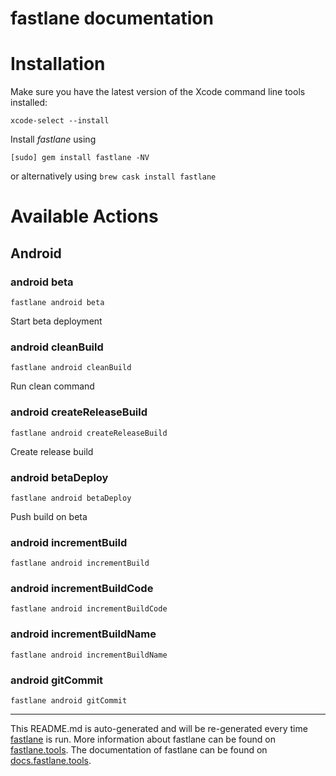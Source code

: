 fastlane documentation
================
# Installation

Make sure you have the latest version of the Xcode command line tools installed:

```
xcode-select --install
```

Install _fastlane_ using
```
[sudo] gem install fastlane -NV
```
or alternatively using `brew cask install fastlane`

# Available Actions
## Android
### android beta
```
fastlane android beta
```
Start beta deployment
### android cleanBuild
```
fastlane android cleanBuild
```
Run clean command
### android createReleaseBuild
```
fastlane android createReleaseBuild
```
Create release build
### android betaDeploy
```
fastlane android betaDeploy
```
Push build on beta
### android incrementBuild
```
fastlane android incrementBuild
```

### android incrementBuildCode
```
fastlane android incrementBuildCode
```

### android incrementBuildName
```
fastlane android incrementBuildName
```

### android gitCommit
```
fastlane android gitCommit
```


----

This README.md is auto-generated and will be re-generated every time [fastlane](https://fastlane.tools) is run.
More information about fastlane can be found on [fastlane.tools](https://fastlane.tools).
The documentation of fastlane can be found on [docs.fastlane.tools](https://docs.fastlane.tools).
